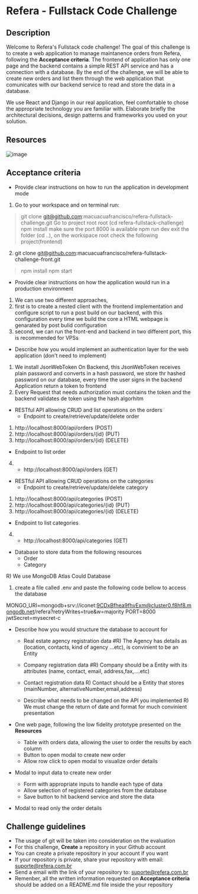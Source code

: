 # Refera - Fullstack Code Challenge

## Description

Welcome to Refera's Fullstack code challenge! The goal of this challenge is to create a web application to manage maintanence orders from Refera, following the **Acceptance criteria**. The frontend of application has only one page and the backend contains a simple REST API service and has a connection with a database. By the end of the challenge, we will be able to create new orders and list them through the web application that comunicates with our backend service to read and store the data in a database.

We use React and Django in our real application, feel comfortable to chose the appropriate technology you are familiar with. Elaborate briefly the architectural decisions, design patterns and frameworks you used on your solution.


## Resources

![image](https://user-images.githubusercontent.com/10841710/141149769-d2bef978-7073-4ac7-b0af-6c0c8c7b6fe8.png)


## Acceptance criteria

- Provide clear instructions on how to run the application in development mode

1) Go to your workspace and on terminal run:
 > git clone git@github.com:macuacuafrancisco/refera-fullstack-challenge.git
 Go to project root root (cd refera-fullstack-challenge)
 > npm install
  make sure the port 8000 is available
 > npm run dev
 exit the folder (cd ..), on the workspace root check the following project(frontend)

2) git clone git@github.com:macuacuafrancisco/refera-fullstack-challenge-front.git
 > npm install
 > npm start

- Provide clear instructions on how the application would run in a production environment

1) We can use two different approaches, 
2) first is to create a nested client with the frontend implementation and configure script to run a post build on our backend, with this configuration every time we build the core a HTML webpage is genarated by post bulid configuration
3) second, we can run the front-end and backend in two different port, this is recommended for VPSs

- Describe how you would implement an authentication layer for the web application (don't need to implement)

1) We install  JsonWebToken On Backend, this JsonWebToken receives plain password and converts in a hash password, we store thr hashed password on our database, every time the user signs in  the backend Application return a token to frontend
2) Every Request that needs authorization must contains the token and the backend validates de token using the hash algorhitm


- RESTful API allowing CRUD and list operations on the orders
  - Endpoint to create/retrieve/update/delete order
1) http://localhost:8000/api/orders (POST)
2) http://localhost:8000/api/orders/{id} (PUT)
3) http://localhost:8000/api/orders/{id} (DELETE)

  - Endpoint to list order
4)  - http://localhost:8000/api/orders (GET)


- RESTful API allowing CRUD operations on the categories
  - Endpoint to create/retrieve/update/delete category
1) http://localhost:8000/api/categories (POST)
2) http://localhost:8000/api/categories/{id} (PUT)
3) http://localhost:8000/api/categories/{id} (DELETE)


  - Endpoint to list categories
4)  - http://localhost:8000/api/categories (GET)


- Database to store data from the following resources
  - Order
  - Category

R) We use MongoDB Atlas Could Database
1) create a file called .env and paste the following code bellow to access the database

MONGO_URI=mongodb+srv://iconet:9CDxBfhea9fhvExm@cluster0.f8hf8.mongodb.net/refera?retryWrites=true&w=majority
PORT=8000
jwtSecret=mysecret-c

- Describe how you would structure the database to account for 
  - Real estate agency registration data
  #R) The Agency has details as (location, contacts, kind of agency ...etc), is convinient to be an Entity

  - Company registration data
  #R) Company should be a Entity with its  attributes (name, contact, email, address,fax,....etc)
  
  - Contact registration data
  R) Contact should be a Entity that stores (mainNumber, alternativeNumber,email,address)
    
  - Describe what needs to be changed on the API you implemented
R) We must change the return of date and format for much convinient presentation

- One web page, following the low fidelity prototype presented on the **Resources**
  - Table with orders data, allowing the user to order the results by each column
  - Button to open modal to create new order
  - Allow row click to open modal to visualize order details
- Modal to input data to create new order
  - Form with appropriate inputs to handle each type of data
  - Allow selection of registered categories from the database
  - Save button to hit backend service and store the data
- Modal to read only the order details

## Challenge guidelines

- The usage of git will be taken into consideration on the evaluation
- For this challenge, **Create** a repository in your Github account
- You can create a private repository in your account if you want
- If your repository is private, share your repository with email: suporte@refera.com.br
- Send a email with the link of your repository to: suporte@refera.com.br
- Remenber, all the written information requested on **Acceptance criteria** should be added on a README.md file inside the your repository
